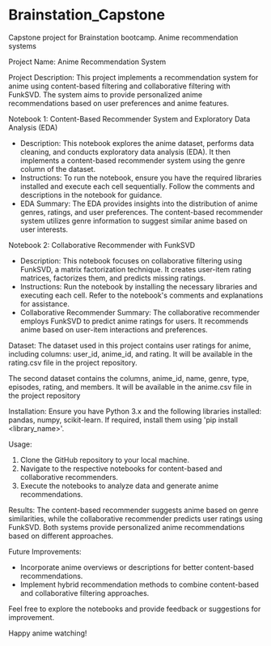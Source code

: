 # Brainstation_Capstone
Capstone project for Brainstation bootcamp. Anime recommendation systems

Project Name: Anime Recommendation System

Project Description:
This project implements a recommendation system for anime using content-based filtering and collaborative filtering with FunkSVD. The system aims to provide personalized anime recommendations based on user preferences and anime features.

Notebook 1: Content-Based Recommender System and Exploratory Data Analysis (EDA)
- Description:
  This notebook explores the anime dataset, performs data cleaning, and conducts exploratory data analysis (EDA). It then implements a content-based recommender system using the genre column of the dataset.
- Instructions:
  To run the notebook, ensure you have the required libraries installed and execute each cell sequentially. Follow the comments and descriptions in the notebook for guidance.
- EDA Summary:
  The EDA provides insights into the distribution of anime genres, ratings, and user preferences. The content-based recommender system utilizes genre information to suggest similar anime based on user interests.

Notebook 2: Collaborative Recommender with FunkSVD
- Description:
  This notebook focuses on collaborative filtering using FunkSVD, a matrix factorization technique. It creates user-item rating matrices, factorizes them, and predicts missing ratings.
- Instructions:
  Run the notebook by installing the necessary libraries and executing each cell. Refer to the notebook's comments and explanations for assistance.
- Collaborative Recommender Summary:
  The collaborative recommender employs FunkSVD to predict anime ratings for users. It recommends anime based on user-item interactions and preferences.

Dataset:
The dataset used in this project contains user ratings for anime, including columns: user_id, anime_id, and rating. It will be available in the rating.csv file in the project repository.

The second dataset contains the columns, anime_id, name, genre, type, episodes, rating, and members. It will be available in the anime.csv file in the project repository

Installation:
Ensure you have Python 3.x and the following libraries installed: pandas, numpy, scikit-learn. If required, install them using 'pip install <library_name>'.

Usage:
1. Clone the GitHub repository to your local machine.
2. Navigate to the respective notebooks for content-based and collaborative recommenders.
3. Execute the notebooks to analyze data and generate anime recommendations.

Results:
The content-based recommender suggests anime based on genre similarities, while the collaborative recommender predicts user ratings using FunkSVD. Both systems provide personalized anime recommendations based on different approaches.

Future Improvements:
- Incorporate anime overviews or descriptions for better content-based recommendations.
- Implement hybrid recommendation methods to combine content-based and collaborative filtering approaches.

Feel free to explore the notebooks and provide feedback or suggestions for improvement.

Happy anime watching!



